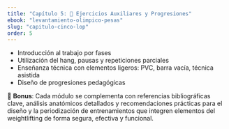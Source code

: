 ```yaml
---
title: "Capítulo 5: 🚧 Ejercicios Auxiliares y Progresiones"
ebook: "levantamiento-olimpico-pesas"
slug: "capitulo-cinco-lop"
order: 5
---
```


- Introducción al trabajo por fases
- Utilización del hang, pausas y repeticiones parciales
- Enseñanza técnica con elementos ligeros: PVC, barra vacía, técnica asistida
- Diseño de progresiones pedagógicas

📌 **Bonus**: Cada módulo se complementa con referencias bibliográficas clave, análisis anatómicos detallados y recomendaciones prácticas para el diseño y la periodización de entrenamientos que integren elementos del weightlifting de forma segura, efectiva y funcional.
